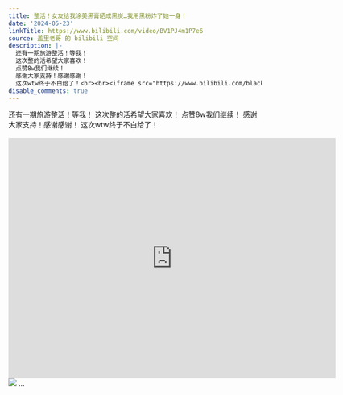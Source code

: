 ```yaml
---
title: 整活！女友给我涂美黑膏晒成黑炭…我用黑粉炸了她一身！
date: '2024-05-23'
linkTitle: https://www.bilibili.com/video/BV1PJ4m1P7e6
source: 盖里老哥 的 bilibili 空间
description: |-
  还有一期旅游整活！等我！
  这次整的活希望大家喜欢！
  点赞8w我们继续！
  感谢大家支持！感谢感谢！
  这次wtw终于不白给了！<br><br><iframe src="https://www.bilibili.com/blackboard/html5mobileplayer.html?aid=1254804890&amp;high_quality=1&amp;autoplay=0" width="650" height="477" scrolling="no" border="0" frameborder="no" framespacing="0" allowfullscreen="true" referrerpolicy="no-referrer"></iframe><br><img src="http://i0.hdslb.com/bfs/archive/053a3e3efe0b02330c7a4ba70e4735f358c2b1ec.jpg" referrerpolicy="no-referrer"> ...
disable_comments: true
---
```

还有一期旅游整活！等我！
这次整的活希望大家喜欢！
点赞8w我们继续！
感谢大家支持！感谢感谢！
这次wtw终于不白给了！<br><br><iframe src="https://www.bilibili.com/blackboard/html5mobileplayer.html?aid=1254804890&amp;high_quality=1&amp;autoplay=0" width="650" height="477" scrolling="no" border="0" frameborder="no" framespacing="0" allowfullscreen="true" referrerpolicy="no-referrer"></iframe><br><img src="http://i0.hdslb.com/bfs/archive/053a3e3efe0b02330c7a4ba70e4735f358c2b1ec.jpg" referrerpolicy="no-referrer"> ...